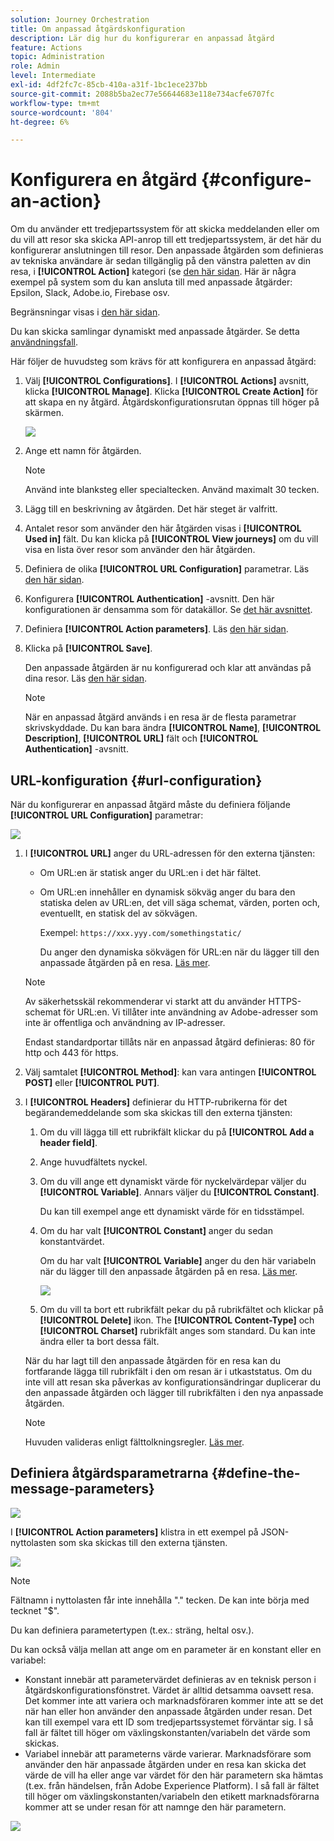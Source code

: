 ```yaml
---
solution: Journey Orchestration
title: Om anpassad åtgärdskonfiguration
description: Lär dig hur du konfigurerar en anpassad åtgärd
feature: Actions
topic: Administration
role: Admin
level: Intermediate
exl-id: 4df2fc7c-85cb-410a-a31f-1bc1ece237bb
source-git-commit: 2088b5ba2ec77e56644683e118e734acfe6707fc
workflow-type: tm+mt
source-wordcount: '804'
ht-degree: 6%

---
```


# Konfigurera en åtgärd {#configure-an-action}

Om du använder ett tredjepartssystem för att skicka meddelanden eller om du vill att resor ska skicka API-anrop till ett tredjepartssystem, är det här du konfigurerar anslutningen till resor. Den anpassade åtgärden som definieras av tekniska användare är sedan tillgänglig på den vänstra paletten av din resa, i **[!UICONTROL Action]** kategori (se [den här sidan](../building-journeys/about-journey-activities.md#action-activities). Här är några exempel på system som du kan ansluta till med anpassade åtgärder: Epsilon, Slack, Adobe.io, Firebase osv.

Begränsningar visas i [den här sidan](../start/limitations.md).

Du kan skicka samlingar dynamiskt med anpassade åtgärder. Se detta [användningsfall](../building-journeys/collections.md).

Här följer de huvudsteg som krävs för att konfigurera en anpassad åtgärd:

1. Välj **[!UICONTROL Configurations]**. I  **[!UICONTROL Actions]** avsnitt, klicka **[!UICONTROL Manage]**. Klicka **[!UICONTROL Create Action]** för att skapa en ny åtgärd. Åtgärdskonfigurationsrutan öppnas till höger på skärmen.

   ![](../assets/custom2.png)

1. Ange ett namn för åtgärden.

   >[!NOTE]
   >
   >Använd inte blanksteg eller specialtecken. Använd maximalt 30 tecken.

1. Lägg till en beskrivning av åtgärden. Det här steget är valfritt.
1. Antalet resor som använder den här åtgärden visas i **[!UICONTROL Used in]** fält. Du kan klicka på **[!UICONTROL View journeys]** om du vill visa en lista över resor som använder den här åtgärden.
1. Definiera de olika **[!UICONTROL URL Configuration]** parametrar. Läs [den här sidan](../action/about-custom-action-configuration.md#url-configuration).
1. Konfigurera **[!UICONTROL Authentication]** -avsnitt. Den här konfigurationen är densamma som för datakällor.  Se [det här avsnittet](../datasource/external-data-sources.md#custom-authentication-mode).
1. Definiera **[!UICONTROL Action parameters]**. Läs [den här sidan](../action/about-custom-action-configuration.md#define-the-message-parameters).
1. Klicka på **[!UICONTROL Save]**.

   Den anpassade åtgärden är nu konfigurerad och klar att användas på dina resor. Läs [den här sidan](../building-journeys/about-journey-activities.md#action-activities).

   >[!NOTE]
   >
   >När en anpassad åtgärd används i en resa är de flesta parametrar skrivskyddade. Du kan bara ändra **[!UICONTROL Name]**, **[!UICONTROL Description]**, **[!UICONTROL URL]** fält och **[!UICONTROL Authentication]** -avsnitt.

## URL-konfiguration {#url-configuration}

När du konfigurerar en anpassad åtgärd måste du definiera följande **[!UICONTROL URL Configuration]** parametrar:

![](../assets/journeyurlconfiguration.png)

1. I **[!UICONTROL URL]** anger du URL-adressen för den externa tjänsten:

   * Om URL:en är statisk anger du URL:en i det här fältet.

   * Om URL:en innehåller en dynamisk sökväg anger du bara den statiska delen av URL:en, det vill säga schemat, värden, porten och, eventuellt, en statisk del av sökvägen.

      Exempel: `https://xxx.yyy.com/somethingstatic/`

      Du anger den dynamiska sökvägen för URL:en när du lägger till den anpassade åtgärden på en resa. [Läs mer](../building-journeys/using-custom-actions.md).
   >[!NOTE]
   >
   >Av säkerhetsskäl rekommenderar vi starkt att du använder HTTPS-schemat för URL:en. Vi tillåter inte användning av Adobe-adresser som inte är offentliga och användning av IP-adresser.
   >
   >Endast standardportar tillåts när en anpassad åtgärd definieras: 80 för http och 443 för https.

1. Välj samtalet **[!UICONTROL Method]**: kan vara antingen **[!UICONTROL POST]** eller **[!UICONTROL PUT]**.
1. I **[!UICONTROL Headers]** definierar du HTTP-rubrikerna för det begärandemeddelande som ska skickas till den externa tjänsten:
   1. Om du vill lägga till ett rubrikfält klickar du på **[!UICONTROL Add a header field]**.
   1. Ange huvudfältets nyckel.
   1. Om du vill ange ett dynamiskt värde för nyckelvärdepar väljer du **[!UICONTROL Variable]**. Annars väljer du **[!UICONTROL Constant]**.

      Du kan till exempel ange ett dynamiskt värde för en tidsstämpel.

   1. Om du har valt **[!UICONTROL Constant]** anger du sedan konstantvärdet.

      Om du har valt **[!UICONTROL Variable]** anger du den här variabeln när du lägger till den anpassade åtgärden på en resa. [Läs mer](../building-journeys/using-custom-actions.md).

      ![](../assets/journeyurlconfiguration2.png)

   1. Om du vill ta bort ett rubrikfält pekar du på rubrikfältet och klickar på **[!UICONTROL Delete]** ikon.
   The **[!UICONTROL Content-Type]** och **[!UICONTROL Charset]** rubrikfält anges som standard. Du kan inte ändra eller ta bort dessa fält.

   När du har lagt till den anpassade åtgärden för en resa kan du fortfarande lägga till rubrikfält i den om resan är i utkaststatus. Om du inte vill att resan ska påverkas av konfigurationsändringar duplicerar du den anpassade åtgärden och lägger till rubrikfälten i den nya anpassade åtgärden.

   >[!NOTE]
   >
   >Huvuden valideras enligt fälttolkningsregler. [Läs mer](https://tools.ietf.org/html/rfc7230#section-3.2.4).

## Definiera åtgärdsparametrarna {#define-the-message-parameters}

![](../assets/messageparameterssection.png)

I **[!UICONTROL Action parameters]** klistra in ett exempel på JSON-nyttolasten som ska skickas till den externa tjänsten.

![](../assets/customactionpayloadmessage.png)

>[!NOTE]
>
>Fältnamn i nyttolasten får inte innehålla &quot;.&quot; tecken. De kan inte börja med tecknet &quot;$&quot;.

Du kan definiera parametertypen (t.ex.: sträng, heltal osv.).

Du kan också välja mellan att ange om en parameter är en konstant eller en variabel:

* Konstant innebär att parametervärdet definieras av en teknisk person i åtgärdskonfigurationsfönstret. Värdet är alltid detsamma oavsett resa. Det kommer inte att variera och marknadsföraren kommer inte att se det när han eller hon använder den anpassade åtgärden under resan. Det kan till exempel vara ett ID som tredjepartssystemet förväntar sig. I så fall är fältet till höger om växlingskonstanten/variabeln det värde som skickas.
* Variabel innebär att parameterns värde varierar. Marknadsförare som använder den här anpassade åtgärden under en resa kan skicka det värde de vill ha eller ange var värdet för den här parametern ska hämtas (t.ex. från händelsen, från Adobe Experience Platform). I så fall är fältet till höger om växlingskonstanten/variabeln den etikett marknadsförarna kommer att se under resan för att namnge den här parametern.

![](../assets/customactionpayloadmessage2.png)

